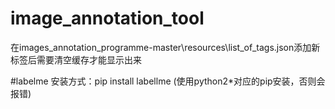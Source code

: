 # image_annotation_tool
在images_annotation_programme-master\resources\list_of_tags.json添加新标签后需要清空缓存才能显示出来


#labelme
安装方式：pip install labellme  (使用python2*对应的pip安装，否则会报错)

